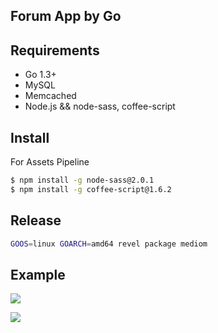 ## Forum App by Go

## Requirements

- Go 1.3+
- MySQL
- Memcached
- Node.js && node-sass, coffee-script

## Install

For Assets Pipeline

```bash
$ npm install -g node-sass@2.0.1
$ npm install -g coffee-script@1.6.2
```

## Release

```bash
GOOS=linux GOARCH=amd64 revel package mediom
```

## Example

![](https://ruby-china-files.b0.upaiyun.com/photo/2015/54b8a61176321df2ae0c8d170115ae3b.png)

![](https://ruby-china-files.b0.upaiyun.com/photo/2015/cdd04fae02d0b78a3cf523e6abf5b198.png)
